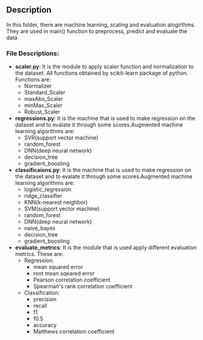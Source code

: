 ## Description

In this folder, there are machine learning, scaling and evaluation alogirthms. They are used in main() function to preprocess, predict and evaluate the data

### File Descriptions:

- **scaler.py**: It is the module to apply scaler function and normalization to the dataset. All functions obtained by scikit-learn package of python. Functions are:
	- Normalizer
	- Standard_Scaler
	- maxAbs_Scaler
	- minMax_Scaler
	- Robust_Scaler
- **regressions.py**: It is the machine that is used to make regression on the dataset and to evalate it through some scores.Augmented machine learning algorithms are:
	- SVR(support vector machine)
	- random_forest
	-  DNN(deep neural network)
	- decision_tree
	- gradient_boosting
- **classificaions.py**:  It is the machine that is used to make regression on the dataset and to evalate it through some scores.Augmented machine learning algorithms are:
	- logistic_regression
	- ridge_classifier
	- KNN(k-nearest neighbor)
	- SVM(support vector machine)
	- random_forest
	- DNN(deep neural network)
	- naive_bayes
	- decision_tree
	- gradient_boosting
- **evaluate_metrics**: It is the module that is used apply different evaluation metrics. These are:
	- Regression:
		- mean squared error
		- root mean sqeared error
		- Pearson correlation coefficient
		- Spearman's rank correlation coefficient
	- Classification:
		- precision
		- recall
		- f1
		- f0.5
		- accuracy
		- Matthews correlation coefficient


